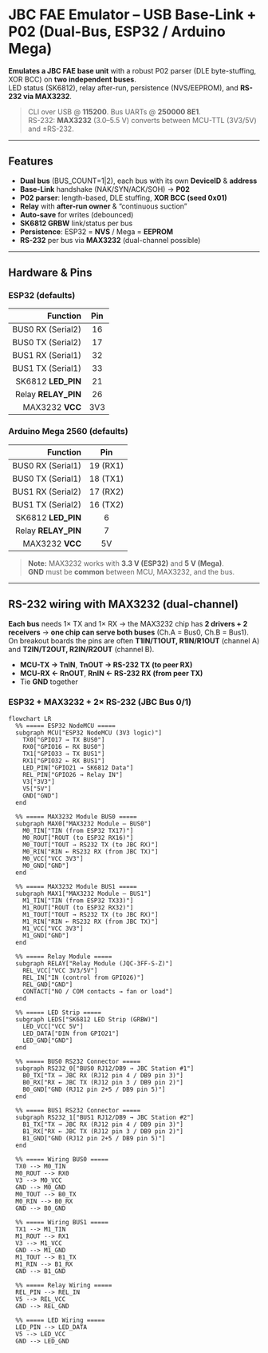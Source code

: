 # JBC FAE Emulator – USB Base-Link + P02 (Dual-Bus, ESP32 / Arduino Mega)

**Emulates a JBC FAE base unit** with a robust P02 parser (DLE byte-stuffing, XOR BCC) on **two independent buses**.  
LED status (SK6812), relay after-run, persistence (NVS/EEPROM), and **RS-232 via MAX3232**.

> CLI over USB @ **115200**. Bus UARTs @ **250000 8E1**.  
> RS-232: **MAX3232** (3.0–5.5 V) converts between MCU-TTL (3V3/5V) and ±RS-232.

---

## Features

- **Dual bus** (BUS_COUNT=1|2), each bus with its own **DeviceID** & **address**
- **Base-Link** handshake (NAK/SYN/ACK/SOH) → **P02**
- **P02 parser**: length-based, DLE stuffing, **XOR BCC (seed 0x01)**
- **Relay** with **after-run owner** & “continuous suction”
- **Auto-save** for writes (debounced)
- **SK6812 GRBW** link/status per bus
- **Persistence**: ESP32 = **NVS** / Mega = **EEPROM**
- **RS-232** per bus via **MAX3232** (dual-channel possible)

---

## Hardware & Pins

### ESP32 (defaults)

| Function              | Pin |
|----------------------:|:---:|
| BUS0 RX (Serial2)     | 16  |
| BUS0 TX (Serial2)     | 17  |
| BUS1 RX (Serial1)     | 32  |
| BUS1 TX (Serial1)     | 33  |
| SK6812 **LED_PIN**    | 21  |
| Relay **RELAY_PIN**   | 26  |
| MAX3232 **VCC**       | 3V3 |

### Arduino Mega 2560 (defaults)

| Function              | Pin |
|----------------------:|:---:|
| BUS0 RX (Serial1)     | 19 (RX1) |
| BUS0 TX (Serial1)     | 18 (TX1) |
| BUS1 RX (Serial2)     | 17 (RX2) |
| BUS1 TX (Serial2)     | 16 (TX2) |
| SK6812 **LED_PIN**    | 6   |
| Relay **RELAY_PIN**   | 7   |
| MAX3232 **VCC**       | 5V  |

> **Note:** MAX3232 works with **3.3 V (ESP32)** and **5 V (Mega)**.  
> **GND** must be **common** between MCU, MAX3232, and the bus.

---

## RS-232 wiring with MAX3232 (dual-channel)

**Each bus** needs 1× TX and 1× RX → the MAX3232 chip has **2 drivers + 2 receivers** → **one chip can serve both buses** (Ch.A = Bus0, Ch.B = Bus1).  
On breakout boards the pins are often **T1IN/T1OUT, R1IN/R1OUT** (channel A) and **T2IN/T2OUT, R2IN/R2OUT** (channel B).

- **MCU-TX → TnIN**, **TnOUT → RS-232 TX (to peer RX)**
- **MCU-RX ← RnOUT**, **RnIN  ← RS-232 RX (from peer TX)**
- Tie **GND** together

### ESP32 + MAX3232 + 2× RS-232 (JBC Bus 0/1)

```mermaid
flowchart LR
  %% ===== ESP32 NodeMCU =====
  subgraph MCU["ESP32 NodeMCU (3V3 logic)"]
    TX0["GPIO17 → TX BUS0"]
    RX0["GPIO16 ← RX BUS0"]
    TX1["GPIO33 → TX BUS1"]
    RX1["GPIO32 ← RX BUS1"]
    LED_PIN["GPIO21 → SK6812 Data"]
    REL_PIN["GPIO26 → Relay IN"]
    V3["3V3"]
    V5["5V"]
    GND["GND"]
  end

  %% ===== MAX3232 Module BUS0 =====
  subgraph MAX0["MAX3232 Module – BUS0"]
    M0_TIN["TIN (from ESP32 TX17)"]
    M0_ROUT["ROUT (to ESP32 RX16)"]
    M0_TOUT["TOUT → RS232 TX (to JBC RX)"]
    M0_RIN["RIN ← RS232 RX (from JBC TX)"]
    M0_VCC["VCC 3V3"]
    M0_GND["GND"]
  end

  %% ===== MAX3232 Module BUS1 =====
  subgraph MAX1["MAX3232 Module – BUS1"]
    M1_TIN["TIN (from ESP32 TX33)"]
    M1_ROUT["ROUT (to ESP32 RX32)"]
    M1_TOUT["TOUT → RS232 TX (to JBC RX)"]
    M1_RIN["RIN ← RS232 RX (from JBC TX)"]
    M1_VCC["VCC 3V3"]
    M1_GND["GND"]
  end

  %% ===== Relay Module =====
  subgraph RELAY["Relay Module (JQC-3FF-S-Z)"]
    REL_VCC["VCC 3V3/5V"]
    REL_IN["IN (control from GPIO26)"]
    REL_GND["GND"]
    CONTACT["NO / COM contacts → fan or load"]
  end

  %% ===== LED Strip =====
  subgraph LEDS["SK6812 LED Strip (GRBW)"]
    LED_VCC["VCC 5V"]
    LED_DATA["DIN from GPIO21"]
    LED_GND["GND"]
  end

  %% ===== BUS0 RS232 Connector =====
  subgraph RS232_0["BUS0 RJ12/DB9 → JBC Station #1"]
    B0_TX["TX → JBC RX (RJ12 pin 4 / DB9 pin 3)"]
    B0_RX["RX ← JBC TX (RJ12 pin 3 / DB9 pin 2)"]
    B0_GND["GND (RJ12 pin 2+5 / DB9 pin 5)"]
  end

  %% ===== BUS1 RS232 Connector =====
  subgraph RS232_1["BUS1 RJ12/DB9 → JBC Station #2"]
    B1_TX["TX → JBC RX (RJ12 pin 4 / DB9 pin 3)"]
    B1_RX["RX ← JBC TX (RJ12 pin 3 / DB9 pin 2)"]
    B1_GND["GND (RJ12 pin 2+5 / DB9 pin 5)"]
  end

  %% ===== Wiring BUS0 =====
  TX0 --> M0_TIN
  M0_ROUT --> RX0
  V3 --> M0_VCC
  GND --> M0_GND
  M0_TOUT --> B0_TX
  M0_RIN --> B0_RX
  GND --> B0_GND

  %% ===== Wiring BUS1 =====
  TX1 --> M1_TIN
  M1_ROUT --> RX1
  V3 --> M1_VCC
  GND --> M1_GND
  M1_TOUT --> B1_TX
  M1_RIN --> B1_RX
  GND --> B1_GND

  %% ===== Relay Wiring =====
  REL_PIN --> REL_IN
  V5 --> REL_VCC
  GND --> REL_GND

  %% ===== LED Wiring =====
  LED_PIN --> LED_DATA
  V5 --> LED_VCC
  GND --> LED_GND
